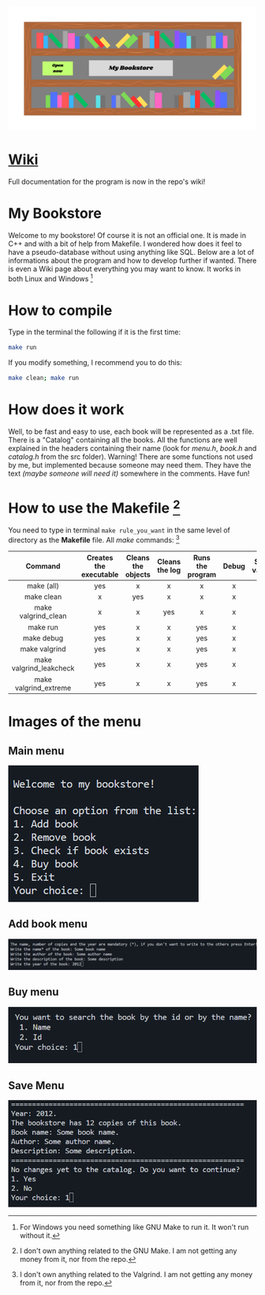 ![Bookshelf image](img/bookshelf.png)

# [Wiki](https://github.com/Lucky8boy/bookstore/wiki/Bookstore-Wiki)
  Full documentation for the program is now in the repo's wiki!

# My Bookstore
  Welcome to my bookstore! Of course it is not an official one. It is made in C++ and with a bit of help from Makefile. I wondered how does it feel to have a pseudo-database without using anything like SQL. Below are a lot of informations about the program and how to develop further if wanted. There is even a Wiki page about everything you may want to know. It works in both Linux and Windows [^1]

# How to compile
  Type in the terminal the following if it is the first time:
 ```sh
 make run
```

 If you modify something, I recommend you to do this:
 ```sh
 make clean; make run
```

# How does it work
  Well, to be fast and easy to use, each book will be represented as a .txt file. There is a "Catalog" containing all the books.
All the functions are well explained in the headers containing their name (look for *menu.h*, *book.h* and *catalog.h* from the src folder).
  Warning! There are some functions not used by me, but implemented because someone may need them. They have the text *(maybe someone will need it)*
somewhere in the comments. Have fun!

 # How to use the Makefile [^2]

   You need to type in terminal ```make rule_you_want``` in the same level of directory as the **Makefile** file. All *make* commands: [^3]
 
 |         Command         | Creates the executable | Cleans the objects | Cleans the log | Runs the program | Debug | Simple valgrind | Leak check | All valgrind info |
|:-----------------------:|:----------------------:|:------------------:|:--------------:|:----------------:|:-----:|:---------------:|:----------:|:-----------------:|
|        make (all)       |           yes          |          x         |        x       |         x        |   x   |        x        |      x     |         x         |
|        make clean       |            x           |         yes        |        x       |         x        |   x   |        x        |      x     |         x         |
|   make valgrind_clean   |            x           |          x         |       yes      |         x        |   x   |        x        |      x     |         x         |
|         make run        |           yes          |          x         |        x       |        yes       |   x   |        x        |      x     |         x         |
|        make debug       |           yes          |          x         |        x       |        yes       |   x   |        x        |      x     |         x         |
|      make valgrind      |           yes          |          x         |        x       |        yes       |   x   |       yes       |      x     |         x         |
| make valgrind_leakcheck |           yes          |          x         |        x       |        yes       |   x   |       yes       |     yes    |         x         |
|  make valgrind_extreme  |           yes          |          x         |        x       |        yes       |   x   |       yes       |     yes    |        yes        |

# Images of the menu

## Main menu
![Main menu](img/Main_menu.png)

## Add book menu
![Add book menu](img/Add_book_menu.png)

## Buy menu
![Buy menu](img/Buy_menu.png)

## Save Menu
![Save menu](img/Save_menu.png)

[^1]: For Windows you need something like GNU Make to run it. It won't run without it.
[^2]: I don't own anything related to the GNU Make. I am not getting any money from it, nor from the repo.
[^3]: I don't own anything related to the Valgrind. I am not getting any money from it, nor from the repo.
